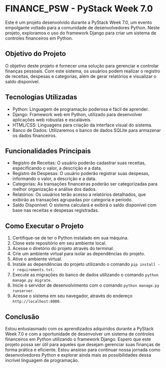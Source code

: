 # FINANCE_PSW - PyStack Week 7.0

Este é um projeto desenvolvido durante a PyStack Week 7.0, um evento empolgante voltado para a comunidade de desenvolvedores Python. Neste projeto, exploramos o uso do framework Django para criar um sistema de controles financeiros em Python.

## Objetivo do Projeto
O objetivo deste projeto é fornecer uma solução para gerenciar e controlar finanças pessoais. Com este sistema, os usuários podem realizar o registro de receitas, despesas e categorias, além de gerar relatórios e visualizar o saldo disponível.

## Tecnologias Utilizadas
- Python: Linguagem de programação poderosa e fácil de aprender.
- Django: Framework web em Python, utilizado para desenvolver aplicações web robustas e escaláveis.
- HTML/CSS: Linguagens para criação da interface visual do sistema.
- Banco de Dados: Utilizaremos o banco de dados SQLite para armazenar os dados financeiros.

## Funcionalidades Principais
- Registro de Receitas: O usuário poderão cadastrar suas receitas, especificando o valor, a descrição e a data.
- Registro de Despesas: O usuário poderão registrar suas despesas, informando o valor, a descrição e a data.
- Categorias: As transações financeiras poderão ser categorizadas para melhor organização e análise dos dados.
- Relatórios: Os usuários terão acesso a relatórios detalhados, que exibirão as transações agrupadas por categoria e período.
- Saldo Disponível: O sistema calculará e exibirá o saldo disponível com base nas receitas e despesas registradas.

## Como Executar o Projeto
1. Certifique-se de ter o Python instalado em sua máquina.
2. Clone este repositório em seu ambiente local.
3. Acesse o diretório do projeto através do terminal.
4. Crie um ambiente virtual para isolar as dependências do projeto.
5. Ative o ambiente virtual.
6. Instale as dependências do projeto utilizando o comando `pip install -r requirements.txt`.
7. Execute as migrações do banco de dados utilizando o comando `python manage.py migrate`.
8. Inicie o servidor de desenvolvimento com o comando `python manage.py runserver`.
9. Acesse o sistema em seu navegador, através do endereço `http://localhost:8000`.


## Conclusão
Estou entusiasmado com os aprendizados adquiridos durante a PyStack Week 7.0 e com a oportunidade de desenvolver um sistema de controles financeiros em Python utilizando o framework Django. Espero que este projeto possa ser útil para aqueles que desejam gerenciar suas finanças de forma prática e eficiente. Estou ansioso para continuar nossa jornada como desenvolvedores Python e explorar ainda mais as possibilidades dessa incrível linguagem de programação.
